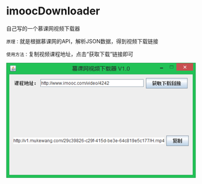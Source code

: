# imoocDownloader

自己写的一个慕课网视频下载器

`原理：`就是根据慕课网的API，解析JSON数据，得到视频下载链接

`使用方法：`复制视频课程地址，点击“获取下载”链接即可

![](https://github.com/PengbinLee/imoocDownloader/raw/master/screenshots/pic.png)  
